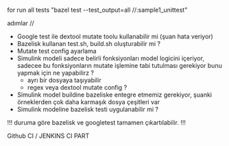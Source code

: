 for run all tests
"bazel test --test_output=all //:sample1_unittest"




adımlar // 
- Google test ile dextool mutate toolu kullanabilir mi (şuan hata veriyor)
- Bazelisk kullanan test.sh, build.sh oluşturabilir mi ?
- Mutate test config ayarlama
- Simulink modeli sadece belirli fonksiyonları model logicini içeriyor, sadecee bu fonksiyonların mutate işlemine tabi tutulması gerekiyor bunu yapmak için ne yapabilirz ?
    - ayrı bir dosyaya taşıyabilir
    - regex veya dextool mutate config ?
- Simulink model buildine bazeliske entegre etmemiz gerekiyor, şuanki örneklerden çok daha  karmaşık dosya çeşitleri var
- Simulink modeline bazelisk testi uygulanabilir mi ?

!!! duruma göre bazelisk ve googletest tamamen çıkartılabilir. !!!


Github CI  / JENKINS CI PART
